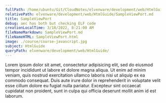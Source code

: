```yaml
---
fullPath: /home/ubuntu/Git/CloudNotes/elvenware/development/web/HtmlGuide/SampleViewPort.md
relativePath: elvenware/development/web/HtmlGuide/SampleViewPort.md
title: SampleViewPort
debug: aec has both but checking ELF code
creationLocalTime: 3/18/2022, 8:21:00 AM
fileNameMarkdown: SampleViewPort.md
fileNameHTML: SampleViewPort.html
image: ./course/course-javascript.jpg
subject: HtmlGuide
queryPath: elvenware/development/web/HtmlGuide/
---
```


<!-- toc -->
<!-- tocstop -->

Lorem ipsum dolor sit amet, consectetur adipisicing elit, sed do eiusmod
tempor incididunt ut labore et dolore magna aliqua. Ut enim ad minim
veniam, quis nostrud exercitation ullamco laboris nisi ut aliquip ex ea
commodo consequat. Duis aute irure dolor in reprehenderit in voluptate
velit esse cillum dolore eu fugiat nulla pariatur. Excepteur sint
occaecat cupidatat non proident, sunt in culpa qui officia deserunt
mollit anim id est laborum.
